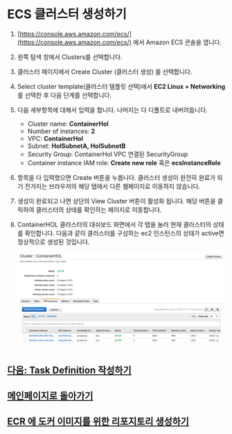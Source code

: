 # ECS 클러스터 생성하기

1. [https://console.aws.amazon.com/ecs/](https://console.aws.amazon.com/ecs/) 에서 Amazon ECS 콘솔을 엽니다.

2. 왼쪽 탐색 창에서 Clusters를 선택합니다.

3. 클러스터 페이지에서 Create Cluster (클러스터 생성) 를 선택합니다.

4. Select cluster template(클러스터 템플릿 선택)에서 **EC2 Linux + Networking** 를 선택한 후 다음 단계를 선택합니다.

5. 다음 세부항목에 대해서 입력을 합니다. 나머지는 다 디폴트로 내버려둡니다.

    - Cluster name: **ContainerHol**
    - Number of instances: **2**
    - VPC: **ContainerHol**
    - Subnet: **HolSubnetA, HolSubnetB**
    - Security Group: ContainerHol VPC 연결된 SecurityGroup
    - Container instance IAM role: **Create new role** 혹은 **ecsInstanceRole**

6. 항목을 다 입력했으면 Create 버튼을 누릅니다. 클러스터 생성이 완전히 완료가 되기 전가지는 브라우저의 해당 탭에서 다른 웹페이지로 이동하지 않습니다.

7. 생성이 완료되고 나면 상단의 View Cluster 버튼이 활성화 됩니다. 해당 버튼을 클릭하여 클러스터의 상태를 확인하는 패이지로 이동합니다.

8. ContainerHOL 클러스터의 대쉬보드 화면에서 각 탭을 눌러 현재 클러스터의 상태를 확인합니다. 다음과 같이 클러스터를 구성하는 ec2 인스턴스의 상태가 active면 정상적으로 생성된 것입니다.

    ![Alt](../images/ecs/view-cluster-status.png "generate git credential")

## [다음: Task Definition 작성하기](create-task-definition.md)

## [메인페이지로 돌아가기](../README.md)

## [ECR 에 도커 이미지를 위한 리포지토리 생성하기](create-ecr-repository.md)
